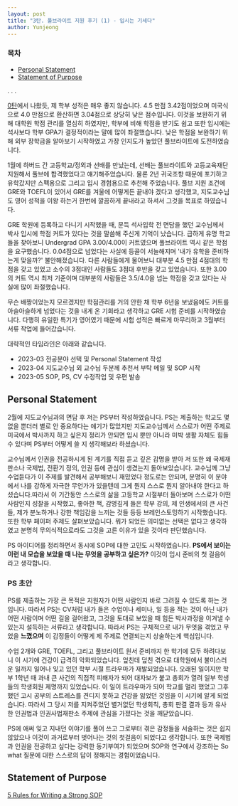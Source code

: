 ```yaml
---
layout: post
title: "3탄. 풀브라이트 지원 후기 (1) - 입시는 기세다"
author: Yunjeong
---
```


### 목차
- [Personal Statement](##-Personal-Statement)
- [Statement of Purpose](##-Statement-of-Purpose)

.
.
.

[0탄](https://yunjeongl920.github.io/2024-01-19/lorem-ipsum-post)에서 나왔듯, 제 학부 성적은 매우 좋지 않습니다. 4.5 만점 3.42점이었으며 미국식으로 4.0 만점으로 환산하면 3.04점으로 상당히 낮은 점수입니다. 이것을 보완하기 위해 대학원 학점 관리를 열심히 하였지만, 학부에 비해 학점을 받기도 쉽고 또한 입시에는 석사보다 학부 GPA가 결정적이라는 말에 많이 좌절했습니다. 낮은 학점을 보완하기 위해 외부 장학금을 알아보기 시작하였고 가장 인지도가 높았던 풀브라이트에 도전하였습니다. 

1월에 하버드 간 고등학교/정외과 선배를 만났는데, 선배는 풀브라이트와 고등교육재단 지원해서 풀브에 합격했었다고 얘기해주었습니다. 물론 2년 귀국조항 때문에 포기하고 유학갔지만 스펙용으로 그리고 입시 경험용으로 추천해 주었습니다. 풀브 지원 조건에 GRE와 TOEFL이 있어서 GRE를 겨울에 어떻게든 끝내야 겠다고 생각했고, 지도교수님도 영어 성적을 이왕 하는거 한번에 깔끔하게 끝내라고 하셔서 그것을 목표로 하였습니다. 

GRE 학원에 등록하고 다니기 시작했을 때, 문득 석사입학 전 면담을 했던 교수님께서 박사 입시에 학점 커트가 있다는 것을 말씀해 주신게 기억이 났습니다. 급하게 유명 학교들을 찾아보니 Undergrad GPA 3.00/4.00이 커트였으며 풀브라이트 역시 같은 학점을 요구했습니다. 0.04점으로 넘었다는 사실에 등골이 서늘해지며 '내가 유학을 준비하는게 맞을까?' 불안해졌습니다. 다른 사람들에게 물어보니 대부분 4.5 만점 4점대의 학점을 갖고 있었고 소수의 3점대인 사람들도 3점대 후반을 갖고 있었습니다. 또한 3.00의 커트 역시 최저 기준이며 대부분의 사람들은 3.5/4.0을 넘는 학점을 갖고 있다는 사실에 많이 좌절했습니다. 

무슨 배짱이었는지 모르겠지만 학점관리를 거의 안한 채 학부 6년을 보냈음에도 커트를 아슬아슬하게 넘었다는 것을 내게 온 기회라고 생각하고 GRE 시험 준비를 시작하였습니다. 다행히 유일한 특기가 영어였기 때문에 시험 성적은 빠르게 마무리하고 3월부터 서류 작업에 들어갔습니다. 

대략적인 타임라인은 아래와 같습니다. 
- 2023-03 전공분야 선택 및 Personal Statement 작성
- 2023-04 지도교수님 외 교수님 두분께 추천서 부탁 메일 및 SOP 시작
- 2023-05 SOP, PS, CV 수정작업 및 우편 발송

## Personal Statement

2월에 지도교수님과의 면담 후 저는 PS부터 작성하였습니다. PS는 제출하는 학교도 몇 없을 뿐더러 별로 안 중요하다는 얘기가 많았지만 지도교수님께서 스스로가 어떤 주제로 미국에서 박사까지 하고 싶은지 정리가 안되면 입시 뿐만 아니라 미박 생활 자체도 힘들 수 있다며 PS부터 어떻게 쓸 지 생각해보라 하셨습니다. 

교수님께서 인권을 전공하시게 된 계기를 직접 듣고 깊은 감명을 받아 저 또한 왜 국제재판소나 국제법, 전환기 정의, 인권 등에 관심이 생겼는지 돌아보았습니다. 교수님께 그냥 수업듣다가 이 주제를 발견해서 공부해보니 재밌었다 정도로는 안되며, 분명히 이 분야에서 나를 강하게 자극한 무언가가 있을텐데 그게 뭔지 스스로 뭔지 알아내야 한다고 하셨습니다.따라서 이 기간동안 스스로의 삶을 고등학교 시절부터 돌아보며 스스로가 어떤사람인지 성찰을 시작했고, 좋아한 책, 감명깊게 들은 학부 강의, 제 인생에서의 큰 사건들, 제가 분노하거나 강한 책임감을 느끼는 것들 등등 브레인스토밍하기 시작했습니다. 또한 학부 페이퍼 주제도 살펴보았습니다. 뭐가 되었든 의미없는 선택은 없다고 생각하였고 분명히 무의식적으로라도 그것을 고른 이유가 있을 것이라 판단했습니다. 

PS 아이디어를 정리하면서 동시에 SOP에 대한 고민도 시작하였습니다. **PS에서 보이는 이런 내 모습을 보았을 때 나는 무엇을 공부하고 싶은가?** 이것이 입시 준비의 첫 걸음이라고 생각합니다. 

### PS 초안

PS를 제출하는 가장 큰 목적은 지원자가 어떤 사람인지 바로 그려질 수 있도록 하는 것입니다. 따라서 PS는 CV처럼 내가 들은 수업이나 세미나, 일 등을 적는 것이 아닌 내가 어떤 사람이며 어떤 길을 걸어왔고, 그것을 토대로 보았을 때 힘든 박사과정을 이겨낼 수 있는지 설득하는 서류라고 생각합니다. 따라서 PS는 구체적으로 내가 무엇을 겪었고 무었을 **느꼈으며** 이 감정들이 어떻게 제 주제로 연결되는지 상술하는게 핵심입니다. 

수업 2개와 GRE, TOEFL, 그리고 풀브라이트 원서 준비까지 한 학기에 모두 하려다보니 이 시기에 건강이 급격히 악화되었습니다. 엎친데 덮친 겪으로 대학원에서 불미스러운 일까지 일어나 잊고 있던 학부 시절 트라우마가 재발되었습니다. 오래된 일이지만 학부 1학년 때 과내 큰 사건의 직접적 피해자가 되어 대자보가 붙고 총회가 열려 일부 학생들의 학생회원 제명까지 있었습니다. 이 일이 트라우마가 되어 학교를 멀리 했었고 그후 했던 고시 공부의 스트레스를 견디지 못하고 건강을 잃었던 것임을 이 시기에 알게 되었습니다. 따라서 그 당시 저를 지켜주었던 별거없던 학생회칙, 총회 판결 결과 등과 유사한 인권법과 인권사법재판소 주제에 관심을 가졌다는 것을 깨닫았습니다. 

PS에 애써 잊고 지내던 이야기를 풀어 쓰고 그로부터 겪은 감정들을 서술하는 것은 쉽지 않았으나 이것이 과거로부터 벗어나는 것의 첫걸음이 되었다고 생각합니다. 또한 국제법과 인권을 전공하고 싶다는 강력한 동기부여가 되었으며 SOP와 연구에서 강조하는 So what 질문에 대한 스스로의 답이 정해지는 경험이었습니다. 

## Statement of Purpose

[5 Rules for Writing a Strong SOP](https://static1.squarespace.com/static/57d2eeebbe65947fb325749e/t/57db3d47f7e0abec4167cf9e/1473985869102/5+Rules+for+Statement+of+Purpose.pdf)











